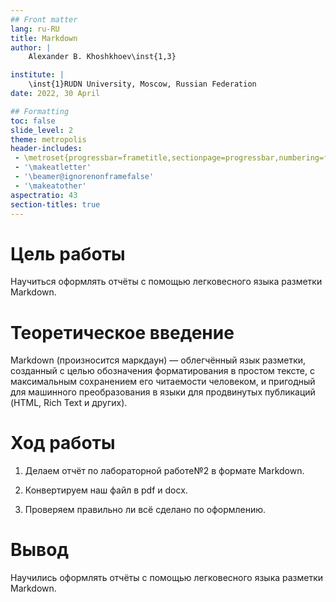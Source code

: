 ```yaml
---
## Front matter
lang: ru-RU
title: Markdown 
author: |
	Alexander B. Khoshkhoev\inst{1,3}

institute: |
	\inst{1}RUDN University, Moscow, Russian Federation
date: 2022, 30 April

## Formatting
toc: false
slide_level: 2
theme: metropolis
header-includes: 
 - \metroset{progressbar=frametitle,sectionpage=progressbar,numbering=fraction}
 - '\makeatletter'
 - '\beamer@ignorenonframefalse'
 - '\makeatother'
aspectratio: 43
section-titles: true
---
```


# Цель работы 

Научиться оформлять отчёты с помощью легковесного языка разметки Markdown.

# Теоретическое введение

Markdown (произносится маркдаун) — облегчённый язык разметки, созданный с целью обозначения форматирования в простом тексте, с максимальным сохранением его читаемости человеком, и пригодный для машинного преобразования в языки для продвинутых публикаций (HTML, Rich Text и других).


# Ход работы

1. Делаем отчёт по лабораторной работе№2 в формате Markdown.

2. Конвертируем наш файл в pdf и docx.

3. Проверяем правильно ли всё сделано по оформлению. 

# Вывод

Научились оформлять отчёты с помощью легковесного языка разметки Markdown.